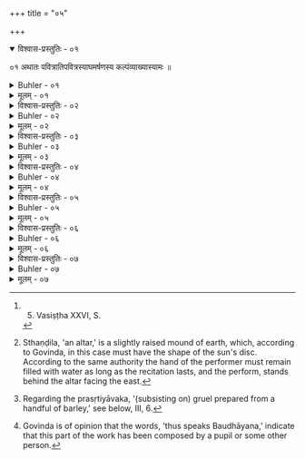 +++
title = "०५"

+++
<details open><summary>विश्वास-प्रस्तुतिः - ०१</summary>

०१  अथातः पवित्रातिपवित्रस्याघमर्षणस्य कल्पंव्याख्यास्यामः ॥
</details>

<details><summary>Buhler - ०१</summary>

1. Now we will explain the rule of the most holy Aghamarshaṇa. [^1] 


[^1]:  5. Vasiṣṭha XXVI, S.
</details>

<details><summary>मूलम् - ०१</summary>

०१  अथातः पवित्रातिपवित्रस्याघमर्षणस्य कल्पंव्याख्यास्यामः ॥
</details>

<details><summary>विश्वास-प्रस्तुतिः - ०२</summary>

०२  तीर्थं गत्वा स्नातः शुचिवासा उदकान्ते स्थण्डिलम् उद्धृत्य सकृत्क्लिन्नेन वाससा सकृत्पूर्णेन पाणिनादित्याभिमुखो ऽघमर्षणं स्वाध्यायम् अधीयीत ॥
</details>

<details><summary>Buhler - ०२</summary>

2. He goes to a bathing-place and bathes (there). Dressed in a pure dress let him raise, close to the water, an altar, and moistening his clothes by one (application of water), and filling his hand once (with water), let him recite the Aghamarshaṇa hymn (in the manner of his daily) private recitation. [^2] 


[^2]:  Sthaṇḍila, 'an altar,' is a slightly raised mound of earth, which, according to Govinda, in this case must have the shape of the sun's disc. According to the same authority the hand of the performer must remain filled with water as long as the recitation lasts, and the perform, stands behind the altar facing the east.
</details>

<details><summary>मूलम् - ०२</summary>

०२  तीर्थं गत्वा स्नातः शुचिवासा उदकान्ते स्थण्डिलम् उद्धृत्य सकृत्क्लिन्नेन वाससा सकृत्पूर्णेन पाणिनादित्याभिमुखो ऽघमर्षणं स्वाध्यायम् अधीयीत ॥
</details>

<details><summary>विश्वास-प्रस्तुतिः - ०३</summary>

०३  प्रातः शतं मध्याह्ने शतम् अपराह्णे शतम् अपरिमितं वा ॥
</details>

<details><summary>Buhler - ०३</summary>

3. (Let him repeat it) one hundred times in the morning, one hundred times at midday, and one hundred times or an unlimited number of times in the afternoon.
</details>

<details><summary>मूलम् - ०३</summary>

०३  प्रातः शतं मध्याह्ने शतम् अपराह्णे शतम् अपरिमितं वा ॥
</details>

<details><summary>विश्वास-प्रस्तुतिः - ०४</summary>

०४  उदितेषु नक्षत्रेषु प्रसृतियावकं [k: प्रसृतयावकं]प्राश्नीयात् ॥
</details>

<details><summary>Buhler - ०४</summary>

4. When the stars have risen, let him partake of gruel prepared of one handful of barley.
</details>

<details><summary>मूलम् - ०४</summary>

०४  उदितेषु नक्षत्रेषु प्रसृतियावकं [k: प्रसृतयावकं]प्राश्नीयात् ॥
</details>

<details><summary>विश्वास-प्रस्तुतिः - ०५</summary>

०५  ज्ञानकृतेभ्यो ऽज्ञानकृतेभ्यश् चोपपातकेभ्यः सप्तरात्रात्प्रमुच्यते द्वादशरात्राद् भ्रूणहननं गुरुतल्पगमनंसुवर्णस्तैन्यं सुरापानम् इति च वर्जयित्वा ॥
</details>

<details><summary>Buhler - ०५</summary>

5. After seven (days and) nights he is freed from all minor sins (upapātaka), whether they have been committed intentionally or unintentionally, after twelve (days and) nights (from all other sins) excepting the murder of a learned Brāhmaṇa, the violation of a Guru's bed, stealing gold, and drinking Surā. [^3] 


[^3]:  Regarding the prasṛtiyāvaka, '(subsisting on) gruel prepared from a handful of barley,' see below, III, 6.
</details>

<details><summary>मूलम् - ०५</summary>

०५  ज्ञानकृतेभ्यो ऽज्ञानकृतेभ्यश् चोपपातकेभ्यः सप्तरात्रात्प्रमुच्यते द्वादशरात्राद् भ्रूणहननं गुरुतल्पगमनंसुवर्णस्तैन्यं सुरापानम् इति च वर्जयित्वा ॥
</details>

<details><summary>विश्वास-प्रस्तुतिः - ०६</summary>

०६  एकविंशतिरात्रात् तान्य् अपि तरति तान्य् अपि जयति ॥
</details>

<details><summary>Buhler - ०६</summary>

6. After twenty-one (days and) nights he over-comes even those (crimes) and conquers them.
</details>

<details><summary>मूलम् - ०६</summary>

०६  एकविंशतिरात्रात् तान्य् अपि तरति तान्य् अपि जयति ॥
</details>

<details><summary>विश्वास-प्रस्तुतिः - ०७</summary>

०७  सर्वं तरति सर्वं जयति सर्वक्रतुफलम् अवाप्नोति सर्वेषुतीर्थेषु स्नातो भवति सर्वेषु वेदेषु चीर्णव्रतो भवति सर्वैर्देवैर् ज्ञातो भवत्य् आ चक्षुषः पङ्क्तिं पुनाति कर्माणि चास्यसिध्यन्तीति बौधायनः ॥
</details>

<details><summary>Buhler - ०७</summary>

7. He overcomes everything, he conquers all, he obtains the reward of all sacrifices, he has bathed at all sacred bathing-places, he has performed the vows required for (the study of) all the Vedas, he becomes known to all the gods, he sanctifies a company (of Brāhmaṇas) by merely looking (at them), and his undertakings are successful. Thus speaks Baudhāyana. [^4] 


[^4]:  Govinda is of opinion that the words, 'thus speaks Baudhāyana,' indicate that this part of the work has been composed by a pupil or some other person.
</details>

<details><summary>मूलम् - ०७</summary>

०७  सर्वं तरति सर्वं जयति सर्वक्रतुफलम् अवाप्नोति सर्वेषुतीर्थेषु स्नातो भवति सर्वेषु वेदेषु चीर्णव्रतो भवति सर्वैर्देवैर् ज्ञातो भवत्य् आ चक्षुषः पङ्क्तिं पुनाति कर्माणि चास्यसिध्यन्तीति बौधायनः ॥
</details>
